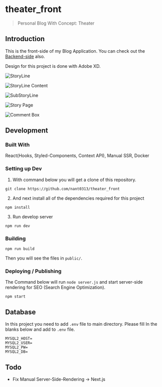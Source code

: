 # theater_front

> Personal Blog With Concept: Theater

## Introduction

This is the front-side of my Blog Application.
You can check out the [Backend-side](https://github.com/nant0313/theater_back) also.

Design for this project is done with Adobe XD.

![StoryLine](https://raw.githubusercontent.com/nant0313/theater_front/main/design/storyline.jpg)
 
 
![StoryLine Content](https://raw.githubusercontent.com/nant0313/theater_front/main/design/storylinecontent.jpg)


![SubStoryLine](https://raw.githubusercontent.com/nant0313/theater_front/main/design/substoryline.jpg)


![Story Page](https://raw.githubusercontent.com/nant0313/theater_front/main/design/story.jpg)


![Comment Box](https://raw.githubusercontent.com/nant0313/theater_front/main/design/comment.jpg)



## Development

### Built With

React(Hooks, Styled-Components, Context API), Manual SSR, Docker

### Setting up Dev

1. With command below you will get a clone of this repository.

```shell
git clone https://github.com/nant0313/theater_front
```

2. And next install all of the dependencies required for this project

```shell
npm install
```

3. Run develop server

```shell
npm run dev
```



### Building 

```shell
npm run build
```

Then you will see the files in `public/`.



### Deploying / Publishing

The Command below will run `node server.js` and start server-side rendering for SEO (Search Engine Optimization).

```shell
npm start
```



## Database

In this project you need to add `.env` file to main directory.
Please fill In the blanks below and add to `.env` file.

```
MYSQL2_HOST=
MYSQL2_USER=
MYSQL2_PW=
MYSQL2_DB=
```



## Todo

- Fix Manual Server-Side-Rendering -> Next.js
